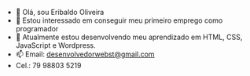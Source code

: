 - 👋 Olá, sou Eribaldo Oliveira
- 👀 Estou interessado em conseguir meu primeiro emprego como programador
- 🌱 Atualmente estou desenvolvendo meu aprendizado em HTML, CSS, JavaScript e Wordpress.
- 📫 Email: desenvolvedorwebst@gmail.com
- Cel.: 79 98803 5219

<!---
EribaldoOliveira/EribaldoOliveira is a ✨ special ✨ repository because its `README.md` (this file) appears on your GitHub profile.
You can click the Preview link to take a look at your changes.
--->

